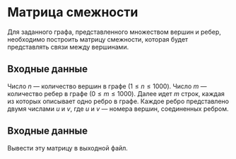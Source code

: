 # Матрица смежности

Для заданного графа, представленного множеством вершин и ребер, необходимо построить матрицу смежности, которая будет представлять связи между вершинами.

## Входные данные

Число $n$ — количество вершин в графе $(1 \leq n \leq 1000)$.
Число $m$ — количество ребер в графе $(0 \leq m \leq 1000)$.
Далее идет $m$ строк, каждая из которых описывает одно ребро в графе. Каждое ребро представлено двумя числами $u$ и $v$, где $u$ и $v$ — номера вершин, соединенных ребром.

## Входные данные

Вывести эту матрицу в выходной файл.
